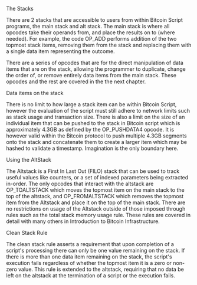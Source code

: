 The Stacks

There are 2 stacks that are accessible to users from within Bitcoin Script programs, the main stack and alt stack. The main stack is where all opcodes take their operands from, and place the results on to (where needed). For example, the code OP_ADD performs addition of the two topmost stack items, removing them from the stack and replacing them with a single data item representing the outcome.


There are a series of opcodes that are for the direct manipulation of data items that are on the stack, allowing the programmer to duplicate, change the order of, or remove entirely data items from the main stack. These opcodes and the rest are covered in the the next chapter. 

Data items on the stack

There is no limit to how large a stack item can be within Bitcoin Script, however the evaluation of the script must still adhere to network limits such as stack usage and transaction size. There is also a limit on the size of an individual item that can be pushed to the stack in Bitcoin script which is approximately 4.3GB as defined by the OP_PUSHDATA4 opcode. It is however valid within the Bitcoin protocol to push multiple 4.3GB segments onto the stack and concatenate them to create a larger item which may be hashed to validate a timestamp. Imagination is the only boundary here. 

Using the AltStack

The Altstack is a First In Last Out (FILO) stack that can be used to track useful values like counters, or a set of indexed parameters being extracted in-order. The only opcodes that interact with the altstack are OP_TOALTSTACK which moves the topmost item on the main stack to the top of the altstack, and OP_FROMALTSTACK which removes the topmost item from the Altstack and place it on the top of the main stack. There are no restrictions on usage of the Altstack outside of those imposed through rules such as the total stack memory usage rule. These rules are covered in detail with many others in Introduction to Bitcoin Infrastructure.

Clean Stack Rule

The clean stack rule asserts a requirement that upon completion of a script's processing there can only be one value remaining on the stack. If there is more than one data item remaining on the stack, the script's execution fails regardless of whether the topmost item it is a zero or non-zero value. This rule is extended to the altstack, requiring that no data be left on the altstack at the termination of a script or the execution fails.